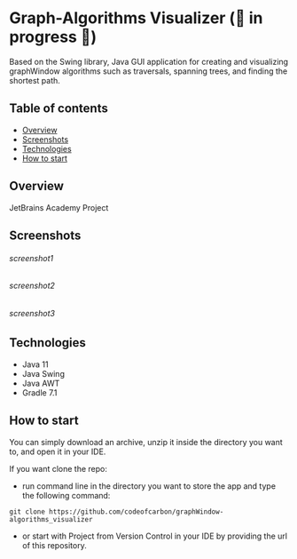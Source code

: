 # Graph-Algorithms Visualizer (:jigsaw: in progress :jigsaw:)
 
Based on the Swing library, Java GUI application for creating and visualizing graphWindow algorithms such 
as traversals, spanning trees, and finding the shortest path.

## Table of contents
* [Overview](#overview)
* [Screenshots](#screenshots)
* [Technologies](#technologies)
* [How to start](#how-to-start)

## Overview
JetBrains Academy Project

## Screenshots
###### screenshot1
<!-- ![screenshot1](screenshots/screenshot1.png)  -->

###### screenshot2
<!-- ![screenshot2](screenshots/screenshot2.png) -->

###### screenshot3
<!-- ![screenshot3](screenshots/screenshot3.png) -->

## Technologies
- Java 11
- Java Swing
- Java AWT
- Gradle 7.1

## How to start
You can simply download an archive, unzip it inside the directory you want to, and open it in your IDE.

If you want clone the repo:

- run command line in the directory you want to store the app and type the following command:

``git clone https://github.com/codeofcarbon/graphWindow-algorithms_visualizer``

- or start with Project from Version Control in your IDE by providing the url of this repository.
